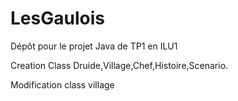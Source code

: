 # LesGaulois
Dépôt pour le projet Java de TP1 en ILU1

Creation Class Druide,Village,Chef,Histoire,Scenario.

Modification class village